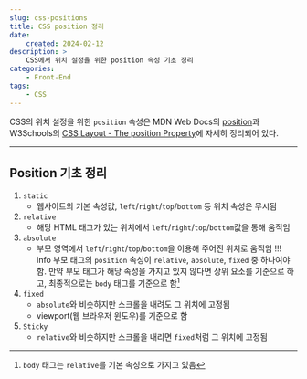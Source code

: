 ```yaml
---
slug: css-positions
title: CSS position 정리
date:
    created: 2024-02-12
description: >
    CSS에서 위치 설정을 위한 position 속성 기초 정리
categories:
    - Front-End
tags:
    - CSS
---
```


CSS의 위치 설정을 위한 `position` 속성은 MDN Web Docs의 [position](https://developer.mozilla.org/en-US/docs/Web/CSS/position)과 W3Schools의 [CSS Layout - The position Property](https://www.w3schools.com/css/css_positioning.asp)에 자세히 정리되어 있다.  

<!-- more -->

---

## Position 기초 정리

1. `static`
    - 웹사이트의 기본 속성값, `left`/`right`/`top`/`bottom` 등 위치 속성은 무시됨
1. `relative`
    - 해당 HTML 태그가 있는 위치에서 `left`/`right`/`top`/`bottom`값을 통해 움직임
1. `absolute`
    - 부모 영역에서 `left`/`right`/`top`/`bottom`을 이용해 주어진 위치로 움직임
    !!! info
        부모 태그의 `position` 속성이 `relative`, `absolute`, `fixed` 중 하나여야 함. 만약 부모 태그가 해당 속성을 가지고 있지 않다면 상위 요소를 기준으로 하고, 최종적으로는 `body` 태그를 기준으로 함[^1]
1. `fixed`
    - `absolute`와 비슷하지만 스크롤을 내려도 그 위치에 고정됨
    - viewport(웹 브라우저 윈도우)를 기준으로 함
1. `Sticky`
    - `relative`와 비슷하지만 스크롤을 내리면 `fixed`처럼 그 위치에 고정됨

[^1]: `body` 태그는 `relative`를 기본 속성으로 가지고 있음  
